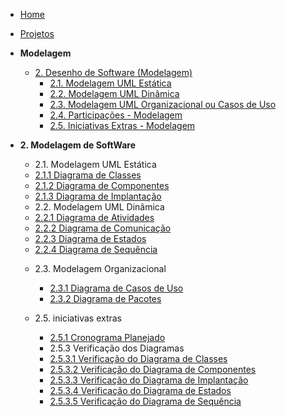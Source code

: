 <!-- docs/_sidebar.md -->

- [Home](/docs)
- [Projetos](/docs/Projeto/Projeto.md)

- **Modelagem**
  - [2. Desenho de Software (Modelagem)](/docs/Modelagem/2.Modelagem.md)
    - [2.1. Modelagem UML Estática](/docs/Modelagem/2.1.ModelagemEstatica.md)
    - [2.2. Modelagem UML Dinâmica](/docs/Modelagem/2.2.ModelagemDinamica.md)
    - [2.3. Modelagem UML Organizacional ou Casos de Uso](/docs/Modelagem/2.3.ModelagemOrganizacionalCasosDeUso.md)
    - [2.4. Participações - Modelagem](/docs/Modelagem/2.4.ParticipacoesModelagem.md)
    - [2.5. Iniciativas Extras - Modelagem](/docs/Modelagem/2.5.IniciativasExtras.md)


- **2. Modelagem de SoftWare**
    * 2.1. Modelagem UML Estática
    - [2.1.1 Diagrama de Classes](/Modelagem/ModelagemEstatica/DiagramaClasses.md)
    - [2.1.2 Diagrama de Componentes](/Modelagem/ModelagemEstatica/DiagramaComponentes.md)
    - [2.1.3 Diagrama de Implantação](/Modelagem/ModelagemEstatica/DiagramaImplantacao.md)

    * 2.2. Modelagem UML Dinâmica
    - [2.2.1 Diagrama de Atividades](/Modelagem/ModelagemDinamica/DiagramaAtividades.md)
    - [2.2.2 Diagrama de Comunicação](/Modelagem/ModelagemDinamica/DiagramaComunicacao.md)
    - [2.2.3 Diagrama de Estados](/Modelagem/ModelagemDinamica/DiagramaEstados.md)
    - [2.2.4 Diagrama de Sequência](/Modelagem/ModelagemDinamica/DiagramaSequencia.md)


    * 2.3. Modelagem Organizacional
      - [2.3.1 Diagrama de Casos de Uso](/Modelagem/ModelagemOrganizacional/DiagramaCasosUso.md)
      - [2.3.2 Diagrama de Pacotes](/Modelagem/ModelagemOrganizacional/DiagramaPacotes.md)

    * 2.5.  iniciativas extras
      - [2.5.1 Cronograma Planejado](/Modelagem/IniciativasExtras/CronogramaPlanejado.md)

      * 2.5.3 Verificação dos Diagramas
      - [2.5.3.1 Verificação do Diagrama de Classes](/Modelagem/IniciativasExtras/Verificacao/VerificacaoDiagramaClasses.md)
      - [2.5.3.2 Verificação do Diagrama de Componentes](/Modelagem/IniciativasExtras/Verificacao/VerificacaoDiagramaComponentes.md)
      - [2.5.3.3 Verificação do Diagrama de Implantação](/Modelagem/IniciativasExtras/Verificacao/VerificacaoDiagramaImplantacao.md)
      - [2.5.3.4 Verificação do Diagrama de Estados](/Modelagem/IniciativasExtras/Verificacao/VerificacaoDiagramaEstados.md)
      - [2.5.3.5 Verificação do Diagrama de Sequência](/Modelagem/IniciativasExtras/Verificacao/VerificacaoDiagramaSequencia.md)
